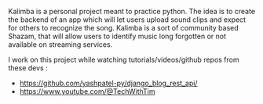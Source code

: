 Kalimba is a personal project meant to practice python. 
The idea is to create the backend of an app which will let users upload sound clips and expect for others to recognize the song.
Kalimba is a sort of community based Shazam, that will allow users to identify music long forgotten or not available on streaming services. 

I work on this project while watching tutorials/videos/github repos from these devs : 
- https://github.com/yashpatel-py/django_blog_rest_api/
- https://www.youtube.com/@TechWithTim

